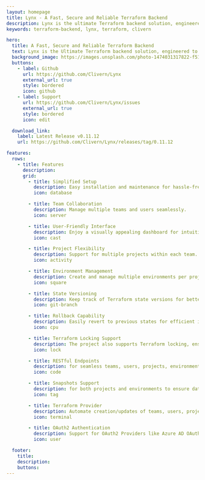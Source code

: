 ```yaml
---
layout: homepage
title: Lynx - A Fast, Secure and Reliable Terraform Backend
description: Lynx is the ultimate Terraform backend solution, engineered to streamline your infrastructure management process. It's built with the Phoenix framework.
keywords: terraform-backend, lynx, terraform, clivern

hero:
  title: A Fast, Secure and Reliable Terraform Backend
  text: Lynx is the Ultimate Terraform backend solution, engineered to streamline your Infrastructure Management process. It's built with the Phoenix Framework.
  background_image: https://images.unsplash.com/photo-1474031317822-f51f48735ddd?q=80&w=2670&auto=format&fit=crop
  buttons:
    - label: Github
      url: https://github.com/Clivern/Lynx
      external_url: true
      style: bordered
      icon: github
    - label: Support
      url: https://github.com/Clivern/Lynx/issues
      external_url: true
      style: bordered
      icon: edit

  download_link:
    label: Latest Release v0.11.12
    url: https://github.com/Clivern/Lynx/releases/tag/0.11.12

features:
  rows:
    - title: Features
      description:
      grid:
        - title: Simplified Setup
          description: Easy installation and maintenance for hassle-free usage.
          icon: database

        - title: Team Collaboration
          description: Manage multiple teams and users seamlessly.
          icon: server

        - title: User-Friendly Interface
          description: Enjoy a visually appealing dashboard for intuitive navigation.
          icon: cast

        - title: Project Flexibility
          description: Support for multiple projects within each team.
          icon: activity

        - title: Environment Management
          description: Create and manage multiple environments per project.
          icon: square

        - title: State Versioning
          description: Keep track of Terraform state versions for better control.
          icon: git-branch

        - title: Rollback Capability
          description: Easily revert to previous states for efficient infrastructure management.
          icon: cpu

        - title: Terraform Locking Support
          description: The project also supports Terraform locking, ensuring state integrity and preventing concurrent operations that could lead to data corruption
          icon: lock

        - title: RESTful Endpoints
          description: for seamless teams, users, projects, environments, and snapshots management.
          icon: code

        - title: Snapshots Support
          description: for both projects and environments to ensure data integrity and provide recovery options at specific points in time.
          icon: tag

        - title: Terraform Provider
          description: Automate creation/updates of teams, users, projects, environments and snapshots with terraform.
          icon: terminal

        - title: OAuth2 Authentication
          description: Support for OAuth2 Providers like Azure AD OAuth, Keycloak, Okta ... etc
          icon: user

  footer:
    title:
    description:
    buttons:
---
```

